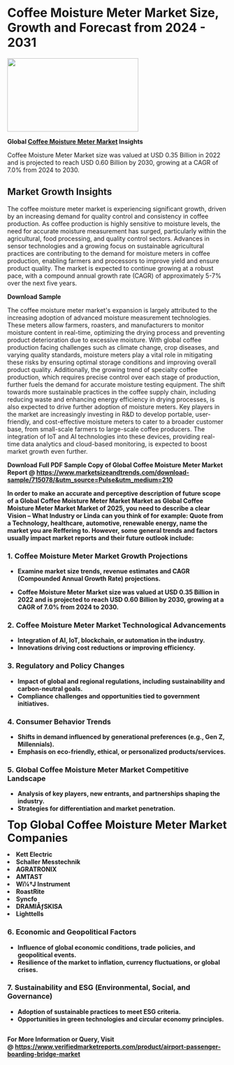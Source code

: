 <H1>Coffee Moisture Meter Market Size, Growth and Forecast from 2024 - 2031</H1><img class="aligncenter size-medium wp-image-584254" src="https://thirdeyenews.in/wp-content/uploads/2024/09/Global-Market-Research-300x168.jpeg" alt="" width="300" height="168" /><p><strong>Global&nbsp;<a href="https://www.marketsizeandtrends.com/download-sample/715078/&amp;utm_source=Pulse&amp;utm_medium=210">Coffee Moisture Meter Market</a> Insights</strong></p><p>Coffee Moisture Meter Market size was valued at USD 0.35 Billion in 2022 and is projected to reach USD 0.60 Billion by 2030, growing at a CAGR of 7.0% from 2024 to 2030.</p><p><h2>Market Growth Insights</h2> <p>The coffee moisture meter market is experiencing significant growth, driven by an increasing demand for quality control and consistency in coffee production. As coffee production is highly sensitive to moisture levels, the need for accurate moisture measurement has surged, particularly within the agricultural, food processing, and quality control sectors. Advances in sensor technologies and a growing focus on sustainable agricultural practices are contributing to the demand for moisture meters in coffee production, enabling farmers and processors to improve yield and ensure product quality. The market is expected to continue growing at a robust pace, with a compound annual growth rate (CAGR) of approximately 5-7% over the next five years.</p> <p><strong>Download Sample</strong></p> <p>The coffee moisture meter market's expansion is largely attributed to the increasing adoption of advanced moisture measurement technologies. These meters allow farmers, roasters, and manufacturers to monitor moisture content in real-time, optimizing the drying process and preventing product deterioration due to excessive moisture. With global coffee production facing challenges such as climate change, crop diseases, and varying quality standards, moisture meters play a vital role in mitigating these risks by ensuring optimal storage conditions and improving overall product quality. Additionally, the growing trend of specialty coffee production, which requires precise control over each stage of production, further fuels the demand for accurate moisture testing equipment. The shift towards more sustainable practices in the coffee supply chain, including reducing waste and enhancing energy efficiency in drying processes, is also expected to drive further adoption of moisture meters. Key players in the market are increasingly investing in R&D to develop portable, user-friendly, and cost-effective moisture meters to cater to a broader customer base, from small-scale farmers to large-scale coffee producers. The integration of IoT and AI technologies into these devices, providing real-time data analytics and cloud-based monitoring, is expected to boost market growth even further.</p> <p><strong></p><p><span class=""><strong>Download Full PDF Sample Copy of Global Coffee Moisture Meter Market Report</strong> @ <a href="https://www.marketsizeandtrends.com/download-sample/715078/&amp;utm_source=Pulse&amp;utm_medium=210" target="_blank">https://www.marketsizeandtrends.com/download-sample/715078/&amp;utm_source=Pulse&amp;utm_medium=210</a></span></p><p>In order to make an accurate and perceptive description of future scope of a Global&nbsp;Coffee Moisture Meter Market Market as Global&nbsp;Coffee Moisture Meter Market Market of 2025, you need to describe a clear Vision &ndash; What Industry or Linda can you think of for example: Quote from a Technology, healthcare, automotive, renewable energy, name the market you are Reffering to. However, some general trends and factors usually impact market reports and their future outlook include:</p><h3>1.&nbsp;<strong>Coffee Moisture Meter Market Growth Projections</strong></h3><ul><li>Examine market size trends, revenue estimates and CAGR (Compounded Annual Growth Rate) projections.</li><li><p>Coffee Moisture Meter Market size was valued at USD 0.35 Billion in 2022 and is projected to reach USD 0.60 Billion by 2030, growing at a CAGR of 7.0% from 2024 to 2030.</p></li></ul><h3>2.&nbsp;<strong>Coffee Moisture Meter Market Technological Advancements</strong></h3><ul><li>Integration of AI, IoT, blockchain, or automation in the industry.</li><li>Innovations driving cost reductions or improving efficiency.</li></ul><h3>3.&nbsp;<strong>Regulatory and Policy Changes</strong></h3><ul><li>Impact of global and regional regulations, including sustainability and carbon-neutral goals.</li><li>Compliance challenges and opportunities tied to government initiatives.</li></ul><h3>4.&nbsp;<strong>Consumer Behavior Trends</strong></h3><ul><li>Shifts in demand influenced by generational preferences (e.g., Gen Z, Millennials).</li><li>Emphasis on eco-friendly, ethical, or personalized products/services.</li></ul><h3>5.&nbsp;<strong>Global Coffee Moisture Meter Market Competitive Landscape</strong></h3><ul><li>Analysis of key players, new entrants, and partnerships shaping the industry.</li><li>Strategies for differentiation and market penetration.</li></ul><p data-pm-slice="1 1 []"><span style="color: inherit; font-family: inherit; font-size: 25px;">Top Global Coffee Moisture Meter Market Companies</span></p><div class="" data-test-id=""><p><li>Kett Electric</li><li> Schaller Messtechnik</li><li> AGRATRONIX</li><li> AMTAST</li><li> Wï¼†J Instrument</li><li> RoastRite</li><li> Syncfo</li><li> DRAMIÅƒSKISA</li><li> Lighttells</li></p></div><h3>6.&nbsp;<strong>Economic and Geopolitical Factors</strong></h3><ul><li>Influence of global economic conditions, trade policies, and geopolitical events.</li><li>Resilience of the market to inflation, currency fluctuations, or global crises.</li></ul><h3>7.&nbsp;<strong>Sustainability and ESG (Environmental, Social, and Governance)</strong></h3><ul><li>Adoption of sustainable practices to meet ESG criteria.</li><li>Opportunities in green technologies and circular economy principles.</li></ul><h2><strong style="font-size: 14px;">For More Information or Query, Visit @&nbsp;</strong><a style="background-color: #ffffff; font-size: 14px;" href="https://www.marketsizeandtrends.com/report/coffee-moisture-meter-market/" target="_blank">https://www.verifiedmarketreports.com/product/airport-passenger-boarding-bridge-market</a></h2>
